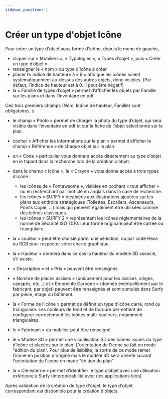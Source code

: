 ```yaml
---
sidebar_position: 1
---
```



# Créer un type d'objet Icône

<Youtube code="89my-CVLjOo"/>

Pour créer un type d'objet sous forme d'icône, depuis le menu de gauche,

-	cliquer sur « Mobiliers », « Typologies », « Types d’objet », puis « Créer un type d’objet ».
-	renseigner le « nom » du type d’icône à créer
-	placer l’« indice de hauteur» à « 9 » afin que les icônes soient systématiquement au-dessus des autres objets, donc visibles. (Par défaut, l’indice de hauteur est à 0. Il peut être négatif)
-	la « Famille de types d’objet » permet d’afficher les objets par Famille sur les plans et dans l’inventaire en pdf.

Ces trois premiers champs (Nom, Indice de hauteur, Famille) sont obligatoires.
s
-	le champ « Photo » permet de charger la photo du type d’objet, qui sera visible dans l’inventaire en pdf et sur la fiche de l’objet sélectionné sur le plan.
-	cocher « Afficher les informations sur le plan » permet d’afficher le champ « Référence » de chaque objet sur le plan.
-	un « Code » particulier vous donnera accès directement au type d’objet en le tapant dans la recherche lors de la création d’objet.
-	dans le champ « Icône », le « Crayon » vous donne accès à trois types d’icône :
    -   les Icônes de « Fontawsome », visibles en cochant « tout afficher » ou en recherchant par mot clé en anglais dans la case de recherche.
    -   les Icônes « SURFY » destinées aux illustrations ajoutées sur les plans aux endroits stratégiques (Toilettes, Escaliers, Ascenseurs, Points Copie, …) mais qui peuvent également être utilisées comme des icônes classiques.
    -   les Icônes « SURFY 2 » représentant les icônes réglementaires de la norme de Sécurité ISO 7010. Leur forme originale peut être carrée ou triangulaire.

-	la « couleur » peut être choisie parmi une sélection, ou par code Hexa ou RGB pour respecter votre charte graphique.
-	la « Hauteur » donnera dans ce cas la hauteur du modèle 3D associé, s’il existe.
-	« Description » et « Prix » peuvent être renseignés.
-	« Nombre de places assises » (uniquement pour les assises, sièges, canapés, etc…) et « Empreinte Carbone » (donnée éventuellement par le fabricant, par objet) peuvent être renseignés et sont cumulés dans Surfy par pièce, étage ou bâtiment.
-	la « Forme de l’icône » permet de définir un type d’icône carré, rond ou triangulaire. Les couleurs de fond et de bordure permettent de configurer correctement les icônes multi-couleurs, notamment triangulaires.
-	le « Fabricant » du mobilier peut être renseigné
-	le « Modèle 3D » permet une visualisation 3D des Icônes issues du type d’icône et placées sur le plan. L'orientation de l'icone se fait en mode "édition du plan". Pour plus de lisibilité, la sortie de ce mode remet l'icone en position d'origine mais le modèle 3D sera orienté suivant l'orientation de l'icone en mode "édition du plan".
-	la « Clé externe » permet d’identifier le type d’objet avec une utilisation extérieure à Surfy (interopérabilité avec des applications tiers)

Après validation de la création de type d'objet, le type d'objet correspondant est disponible pour la création d'objets.
